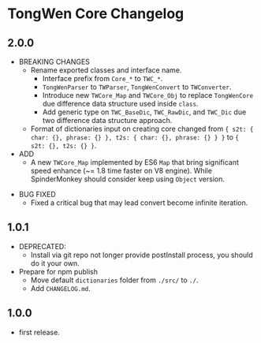# TongWen Core Changelog

## 2.0.0
* BREAKING CHANGES
  - Rename exported classes and interface name.
    - Interface prefix from `Core_*` to `TWC_*`.
    - `TongWenParser` to `TWParser`, `TongWenConvert` to `TWConverter`.
    - Introduce new `TWCore_Map` and `TWCore_Obj` to replace `TongWenCore` due difference data structure used inside `class`.
    - Add generic type on `TWC_BaseDic`, `TWC_RawDic`, and `TWC_Dic` due two difference data structure approach.
  - Format of dictionaries input on creating core changed from `{ s2t: { char: {}, phrase: {} }, t2s: { char: {}, phrase: {} } }` to `{ s2t: {}, t2s: {} }`.
* ADD
  - A new `TWCore_Map` implemented by ES6 `Map` that bring significant speed enhance (~= 1.8 time faster on V8 engine). While SpinderMonkey should consider keep using `Object` version.
- BUG FIXED
  - Fixed a critical bug that may lead convert become infinite iteration.

## 1.0.1
* DEPRECATED:
  - Install via git repo not longer provide postInstall process, you should do it your own.
* Prepare for npm publish
  - Move default `dictionaries` folder from `./src/` to `./`.
  * Add `CHANGELOG.md`.

## 1.0.0
* first release.
